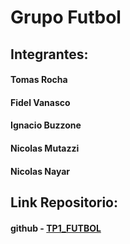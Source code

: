 # Grupo Futbol

## Integrantes:

#### Tomas Rocha
#### Fidel Vanasco
#### Ignacio Buzzone
#### Nicolas Mutazzi
#### Nicolas Nayar

## Link Repositorio:
#### github - [TP1_FUTBOL](https://github.com/Trocha4/TP1_FUTBOL.git "tplink")
